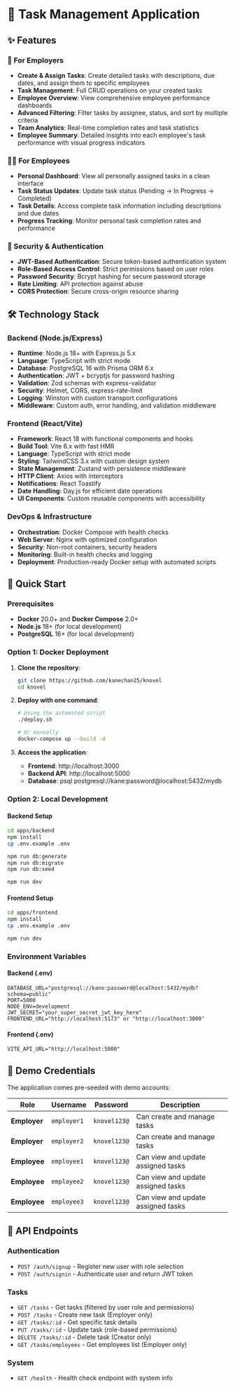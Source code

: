 # 🚀 Task Management Application

## ✨ Features

### 👔 For Employers

- **Create & Assign Tasks**: Create detailed tasks with descriptions, due dates, and assign them to specific employees
- **Task Management**: Full CRUD operations on your created tasks
- **Employee Overview**: View comprehensive employee performance dashboards
- **Advanced Filtering**: Filter tasks by assignee, status, and sort by multiple criteria
- **Team Analytics**: Real-time completion rates and task statistics
- **Employee Summary**: Detailed insights into each employee's task performance with visual progress indicators

### 👨‍💻 For Employees

- **Personal Dashboard**: View all personally assigned tasks in a clean interface
- **Task Status Updates**: Update task status (Pending → In Progress → Completed)
- **Task Details**: Access complete task information including descriptions and due dates
- **Progress Tracking**: Monitor personal task completion rates and performance

### 🔐 Security & Authentication

- **JWT-Based Authentication**: Secure token-based authentication system
- **Role-Based Access Control**: Strict permissions based on user roles
- **Password Security**: Bcrypt hashing for secure password storage
- **Rate Limiting**: API protection against abuse
- **CORS Protection**: Secure cross-origin resource sharing

## 🛠 Technology Stack

### Backend (Node.js/Express)

- **Runtime**: Node.js 18+ with Express.js 5.x
- **Language**: TypeScript with strict mode
- **Database**: PostgreSQL 16 with Prisma ORM 6.x
- **Authentication**: JWT + bcryptjs for password hashing
- **Validation**: Zod schemas with express-validator
- **Security**: Helmet, CORS, express-rate-limit
- **Logging**: Winston with custom transport configurations
- **Middleware**: Custom auth, error handling, and validation middleware

### Frontend (React/Vite)

- **Framework**: React 18 with functional components and hooks
- **Build Tool**: Vite 6.x with fast HMR
- **Language**: TypeScript with strict mode
- **Styling**: TailwindCSS 3.x with custom design system
- **State Management**: Zustand with persistence middleware
- **HTTP Client**: Axios with interceptors
- **Notifications**: React Toastify
- **Date Handling**: Day.js for efficient date operations
- **UI Components**: Custom reusable components with accessibility

### DevOps & Infrastructure

- **Orchestration**: Docker Compose with health checks
- **Web Server**: Nginx with optimized configuration
- **Security**: Non-root containers, security headers
- **Monitoring**: Built-in health checks and logging
- **Deployment**: Production-ready Docker setup with automated scripts

## 🚀 Quick Start

### Prerequisites

- **Docker** 20.0+ and **Docker Compose** 2.0+
- **Node.js** 18+ (for local development)
- **PostgreSQL** 16+ (for local development)

### Option 1: Docker Deployment

1. **Clone the repository**:

   ```bash
   git clone https://github.com/kanechan25/knovel
   cd knovel
   ```

2. **Deploy with one command**:

   ```bash
   # Using the automated script
   ./deploy.sh

   # Or manually
   docker-compose up --build -d
   ```

3. **Access the application**:

   - **Frontend**: http://localhost:3000
   - **Backend API**: http://localhost:5000
   - **Database**: psql postgresql://kane:password@localhost:5432/mydb

### Option 2: Local Development

#### Backend Setup

```bash
cd apps/backend
npm install
cp .env.example .env

npm run db:generate
npm run db:migrate
npm run db:seed

npm run dev
```

#### Frontend Setup

```bash
cd apps/frontend
npm install
cp .env.example .env

npm run dev
```

### Environment Variables

#### Backend (.env)

```env
DATABASE_URL="postgresql://kane:password@localhost:5432/mydb?schema=public"
PORT=5000
NODE_ENV=development
JWT_SECRET="your_super_secret_jwt_key_here"
FRONTEND_URL="http://localhost:5173" or "http://localhost:3000"
```

#### Frontend (.env)

```env
VITE_API_URL="http://localhost:5000"
```

## 🔐 Demo Credentials

The application comes pre-seeded with demo accounts:

| Role         | Username    | Password     | Description                        |
| ------------ | ----------- | ------------ | ---------------------------------- |
| **Employer** | `employer1` | `knovel123@` | Can create and manage tasks        |
| **Employer** | `employer2` | `knovel123@` | Can create and manage tasks        |
| **Employee** | `employee1` | `knovel123@` | Can view and update assigned tasks |
| **Employee** | `employee2` | `knovel123@` | Can view and update assigned tasks |
| **Employee** | `employee3` | `knovel123@` | Can view and update assigned tasks |

## 🔌 API Endpoints

### Authentication

- `POST /auth/signup` - Register new user with role selection
- `POST /auth/signin` - Authenticate user and return JWT token

### Tasks

- `GET /tasks` - Get tasks (filtered by user role and permissions)
- `POST /tasks` - Create new task (Employer only)
- `GET /tasks/:id` - Get specific task details
- `PUT /tasks/:id` - Update task (role-based permissions)
- `DELETE /tasks/:id` - Delete task (Creator only)
- `GET /tasks/employees` - Get employees list (Employer only)

### System

- `GET /health` - Health check endpoint with system info
